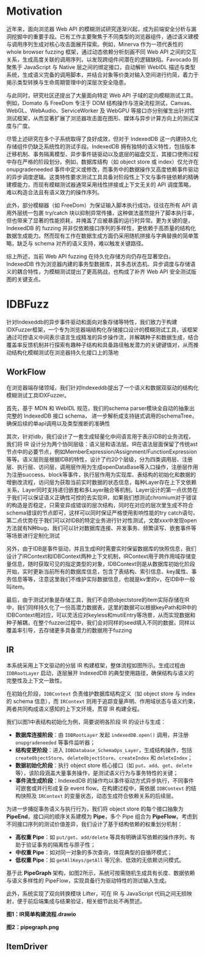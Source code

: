 # Motivation

近年来，面向浏览器 Web API 的模糊测试研究逐渐兴起，成为前端安全分析与漏洞挖掘中的重要手段。已有工作主要聚焦于不同类型的浏览器组件，通过语义建模与调用序列生成对核心攻击面展开探索。例如，Minerva 作为一项代表性的 whole browser fuzzing 框架，通过动态依赖分析刻画不同 Web API 之间的交互关系，生成高度关联的调用序列，以发现跨组件间潜在的逻辑缺陷。Favocado 则聚焦于 JavaScript 与 Native 层之间的绑定接口，自动解析 WebIDL 描述与类型系统，生成语义完备的调用脚本，并结合对象等价类对输入空间进行约简，着力于揭示类型转换与生命周期管理中的深层次安全隐患。

与此同时，研究社区还提出了大量面向特定 Web API 子域的定向模糊测试工具。例如，Domato 与 FreeDom 专注于 DOM 结构操作与渲染流程测试，Canvas、WebGL、WebAudio、ServiceWorker 及 WebGPU 等接口亦分别催生出针对性测试框架，从而显著扩展了浏览器攻击面在图形、媒体与异步计算方向上的测试深度与广度。

尽管上述研究在多个子系统取得了良好成效，但对于 IndexedDB 这一内建持久化存储组件仍缺乏系统性的测试手段。IndexedDB 拥有独特的语义特性，包括版本迁移机制、事务隔离模型、异步事件链驱动以及底层的磁盘交互，其接口使用过程中存在严格的阶段划分。例如，数据库结构（如 object store 或 index）仅允许在 onupgradeneeded 事件中定义或修改，而事务中的数据操作又高度依赖事件驱动的异步调度逻辑。这类特性要求测试工具具备对阶段性上下文与事件链依赖的精确建模能力，而现有模糊测试器通常采用线性拼接或上下文无关的 API 调度策略，难以构造合法且有语义效力的操作序列。

此外，部分模糊器（如 FreeDom）为保证输入脚本执行成功，往往在所有 API 调用外层统一包裹 try/catch 块以抑制异常传播，这种做法虽然提升了脚本执行率，但也带来了显著的性能损耗，并掩盖了应被暴露的运行时异常。更为关键的是，IndexedDB 的 fuzzing 并非仅依赖接口序列的多样性，更依赖于高质量的结构化数据生成能力。然而现有工作在数据生成方面仍采用随机拼接与字典替换的简单策略，缺乏与 schema 对齐的语义支持，难以触发关键路径。

综上所述，当前 Web API fuzzing 在持久化存储方向仍存在显著空白。IndexedDB 作为浏览器内建的事务型数据库，其多态状态机、异步调度与存储语义的耦合特性，为模糊测试提出了更高挑战，也构成了补齐 Web API 安全测试版图的关键支点。





# IDBFuzz

针对Indexeddb的异步事件驱动和面向对象存储等特性，我们致力于构建IDXFuzzer框架，一个专为浏览器端结构化存储接口设计的模糊测试工具，该框架通过可控语义中间表示语言生成精准的异步操作流，并解耦种子和数据生成，结合覆盖率反馈机制并行探索有趣种子结构和具备路径触发潜力的关键键值对，从而推动结构化模糊测试在浏览器持久化接口上的落地

## WorkFlow

在浏览器端存储领域，我们针对Indexeddb提出了一个语义和数据双驱动的结构化模糊测试工具IDXFuzzer。

首先，基于 MDN 和 WebIDL 规范，我们的schema parser模块全自动的抽象出完整的 IndexedDB 接口 schema， 进一步解析成支持链式调用的schemaTree，确保后续的单api调用以及类型推断的准确性

其次，针对idb，我们设计了一套生成轻量化中间语言用于表示IDB的业务流程，我们将 IR 设计分为两个协同层级：语义层和语法层。IR在语法层面保留了传统ast节点中的必要节点，例如MemberExpression/Assignment/FunctionExpression等等。语义层则是根据IDB的特性，设计了约20个层级，分为四类调用层、注册层、执行层、访问层，调用层作用为生成openDataBase等入口操作，注册层作用为注册success、block等事件，执行层作用为实现库、表结构的初始化和数据的增删改流程，访问层为获取当前实时数据的状态信息，每种Layer存在上下文依赖关系，Layer同时支持递归嵌套和多Layer融合等机制。Layer设计的第一点优势在于我们可以保证语义正确性可控的去实现IR，如果我们想测试chromium对于错误的构造是否稳定，只需变异成错误的层次结构，同时在对应的层次里生成不符合schema错误的节点即可，这样可以同时保证严格使用影响性能的try catch语句，第二点优势在于我们可以对IDB的特定业务进行针对性测试，文献xxx中发现open方法就有N种bug，我们可以针对数据库连接、并发事务、频繁读写、嵌套事件等等场景进行定制化测试

另外，由于IDB是事件驱动，并且生成IR时需要实时保留数据库的快照信息，我们设计了IRContext和IDBContext两种上下文机制，IRContext用于跨作用域存储变量信息，随时获取可见的指定类型的对象，IDBContext则是从数据库初始化阶段开始，实时更新当前所有的数据库信息，包含了表结构、索引信息、key属性、事务信息等等，注意这里我们不维护实际数据信息，也就是kv里的v，在IDB中一般叫item。

最后，由于测试对象是存储工具，我们不会把objectstore的item实际存储在IR中，我们同样持久化了一份高潜力数据表，这里的数据可以根据keyPath和IR中的IDBContext相对应，可以灵活应对keyless和mutiEntry等场景，从而实现数据和种子解耦，在整个fuzzer过程中，我们会对同样的seed填入不同的数据，同样以覆盖率引导，去存储更多具备潜力的数据用于fuzzing



## IR

本系统采用上下文驱动的分层 IR 构建框架，整体流程如图所示。生成过程由 `IDBRootLayer` 启动，逐层展开 IndexedDB 的典型使用路径，确保结构与语义的完整性及上下文一致性。

在初始化阶段，`IDBContext` 负责维护数据库结构定义（如 object store 与 index 的 schema 信息），而 `IRContext` 则用于追踪变量声明、作用域状态与语义约束，两者共同构成语义感知的上下文环境，贯穿 IR 构建全程。

我们以图1中表结构初始化为例，简要说明各阶段 IR 的设计与生成：

- **数据库连接阶段**：由 `IDBRootLayer` 发起 `indexedDB.open()` 调用，并注册 `onupgradeneeded` 等事件监听器；
- **结构变更阶段**：进入 `IDBDatabase_SchemaOps_Layer`，生成结构操作，包括 `createObjectStore`、`deleteObjectStore`、`createIndex` 和 `deleteIndex`；
- **数据初始化阶段**：执行 object store 核心接口（如 `put`、`add`、`get`、`delete` 等），该阶段涵盖大量事务操作，是测试语义行为与事务特性的关键；
- **事件流生成阶段**：IndexedDB 的操作均以事件驱动方式异步执行，不同事件可嵌套或并行形成复杂 event flow。在构建过程中，需依据 `IDBContext` 的结构快照及 `IRContext` 的变量状态，动态生成符合依赖关系的后续层。

为进一步捕捉事务语义与执行行为，我们将 object store 的每个接口抽象为 **PipeEnd**，接口间的顺序关系建模为 **Pipe**，多个 Pipe 组合为 **PipeFlow**。考虑到不同接口序列的测试价值差异，我们设计了基于结构依赖的权重划分机制：

- **高权重 Pipe**：如 `put/get`、`add/delete` 等具有明确读写依赖的操作序列，有助于验证事务的隔离性与原子性；
- **中权重 Pipe**：如对同一对象的多次查询，体现典型的自循环模式；
- **低权重 Pipe**：如 `getAllKeys/getAll` 等冗余、低效的无依赖访问模式。

基于此 **PipeGraph** 架构，如图2所示，系统可按需随机生成具有长度、数据依赖与语义多样性的 PipeFlow，实现具备行为驱动特性的测试输入生成。

此外，系统实现了双向转换模块 Lifter，可在 IR 与 JavaScript 代码之间无损映射，便于前后端集成与结果验证，相关细节此处不再赘述。



**图1：IR简单构建流程.drawio**

**图2：pipegraph.png**





## ItemDriver